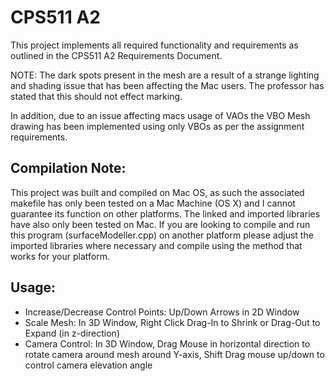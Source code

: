# CPS511 A2
This project implements all required functionality and requirements as outlined in the CPS511 A2 Requirements Document.

NOTE: The dark spots present in the mesh are a result of a strange lighting and shading issue that has been affecting the Mac users. The professor has stated that this should not effect marking.

In addition, due to an issue affecting macs usage of VAOs the VBO Mesh drawing has been implemented using only VBOs as per the assignment requirements.

## Compilation Note: 
This project was built and compiled on Mac OS, as such the associated makefile has only been tested on a Mac 
Machine (OS X) and I cannot guarantee its function on other platforms. The linked and imported libraries have also only been tested on Mac. If you are looking to compile and run this program (surfaceModeller.cpp) on another platform please adjust the imported libraries where necessary and compile using the method that works for your platform.

## Usage:
- Increase/Decrease Control Points: Up/Down Arrows in 2D Window
- Scale Mesh: In 3D Window, Right Click Drag-In to Shrink or Drag-Out to Expand (in z-direction)
- Camera Control: In 3D Window, Drag Mouse in horizontal direction to rotate camera around mesh around Y-axis, Shift Drag mouse up/down to control camera elevation angle